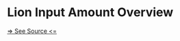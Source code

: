 # Lion Input Amount Overview

[=> See Source <=](../../../docs/components/input-amount/overview.md)
